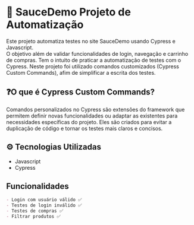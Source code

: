 # 🧪 SauceDemo Projeto de Automatização
Este projeto automatiza testes no site SauceDemo usando Cypress e Javascript.  
O objetivo além de validar funcionalidades de login, navegação e carrinho de compras. Tem o intuito de praticar a automatização de testes com o Cypress.
Neste projeto foi utilizado comandos customizados (Cypress Custom Commands), afim de simplificar a escrita dos testes.

## ❓O que é Cypress Custom Commands?
Comandos personalizados no Cypress são extensões do framework que permitem definir novas funcionalidades ou adaptar as existentes para necessidades específicas do projeto. Eles são criados para evitar a duplicação de código e tornar os testes mais claros e concisos. 

## ⚙️ Tecnologias Utilizadas
- Javascript
- Cypress 

## **Funcionalidades**

```markdown
- Login com usuário válido ✅
- Testes de login inválido ✅
- Testes de compras ✅
- Filtrar produtos ✅

